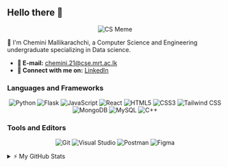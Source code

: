 ## Hello there 👋
<p align="center">
  <img src="https://media.giphy.com/media/RbDKaczqWovIugyJmW/giphy.gif" alt="CS Meme">
</p>


**🌻** I'm Chemini Mallikarachchi, a Computer Science and Engineering undergraduate specializing in Data science.
- **📧 E-mail:** chemini.21@cse.mrt.ac.lk
- **🔗 Connect with me on:** [LinkedIn](https://www.linkedin.com/in/chemini-mallikarachchi/)

### Languages and Frameworks
<p align="center">
    <img src="https://img.shields.io/badge/python-3776AB?style=for-the-badge&logo=python&logoColor=white" alt="Python" />
    <img src="https://img.shields.io/badge/flask-000000?style=for-the-badge&logo=flask&logoColor=white" alt="Flask" />
    <img src="https://img.shields.io/badge/javascript-F7DF1E?style=for-the-badge&logo=javascript&logoColor=black" alt="JavaScript" />
    <img src="https://img.shields.io/badge/react-61DAFB?style=for-the-badge&logo=react&logoColor=black" alt="React" />
    <img src="https://img.shields.io/badge/html5-E34F26?style=for-the-badge&logo=html5&logoColor=white" alt="HTML5" />
    <img src="https://img.shields.io/badge/css3-1572B6?style=for-the-badge&logo=css3&logoColor=white" alt="CSS3" />
    <img src="https://img.shields.io/badge/tailwindcss-38B2AC?style=for-the-badge&logo=tailwindcss&logoColor=white" alt="Tailwind CSS" />
    <img src="https://img.shields.io/badge/mongodb-47A248?style=for-the-badge&logo=mongodb&logoColor=white" alt="MongoDB" />
    <img src="https://img.shields.io/badge/mysql-4479A1?style=for-the-badge&logo=mysql&logoColor=white" alt="MySQL" />
    <img src="https://img.shields.io/badge/c++-00599C?style=for-the-badge&logo=c%2B%2B&logoColor=white" alt="C++" />
</p>

### Tools and Editors
<p align="center">
    <img src="https://img.shields.io/badge/git-F05032?style=for-the-badge&logo=git&logoColor=white" alt="Git" />
    <img src="https://img.shields.io/badge/visual%20studio-5C2D91?style=for-the-badge&logo=visual%20studio&logoColor=white" alt="Visual Studio" />
    <img src="https://img.shields.io/badge/postman-FF6C37?style=for-the-badge&logo=postman&logoColor=white" alt="Postman" />
    <img src="https://img.shields.io/badge/figma-F24E1E?style=for-the-badge&logo=figma&logoColor=white" alt="Figma" />
</p>

<details>
  <summary>⚡ My GitHub Stats</summary>
  <br/>
    
  ### 🔥 Top Languages - Public Repositories
  ![Top Langs](https://github-readme-stats.vercel.app/api/top-langs/?username=CheliM7&layout=compact&theme=radical)

  ![Profile views](https://komarev.com/ghpvc/?username=CheliM7)

</details>
